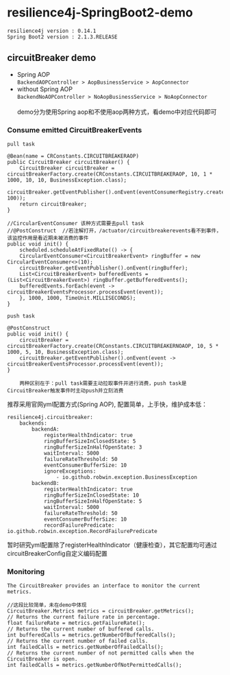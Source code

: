 # resilience4j-SpringBoot2-demo
    resilience4j version : 0.14.1
    Spring Boot2 version : 2.1.3.RELEASE

## circuitBreaker demo
* Spring AOP<br>
`BackendAOPController > AopBusinessService > AopConnector`
* without Spring AOP<br>
`BackendNoAOPController > NoAopBusinessService > NoAopConnector`
<br><br>demo分为使用Spring aop和不使用aop两种方式，看demo中对应代码即可
### Consume emitted CircuitBreakerEvents
`pull task`
```
@Bean(name = CRConstants.CIRCUITBREAKERAOP)
public CircuitBreaker circuitBreaker() {
    CircuitBreaker circuitBreaker = circuitBreakerFactory.create(CRConstants.CIRCUITBREAKERAOP, 10, 1 * 1000, 10, 10, BusinessException.class);
    circuitBreaker.getEventPublisher().onEvent(eventConsumerRegistry.createEventConsumer(CRConstants.CIRCUITBREAKERAOP, 100));
    return circuitBreaker;
}
  
//CircularEventConsumer 该种方式需要去pull task
//@PostConstruct  //若注解打开，/actuator/circuitbreakerevents看不到事件，该监控作用是看近期未被消费的事件
public void init() {
    scheduled.scheduleAtFixedRate(() -> {
    CircularEventConsumer<CircuitBreakerEvent> ringBuffer = new CircularEventConsumer<>(10);
    circuitBreaker.getEventPublisher().onEvent(ringBuffer);
    List<CircuitBreakerEvent> bufferedEvents = (List<CircuitBreakerEvent>) ringBuffer.getBufferedEvents();
    bufferedEvents.forEach(event -> circuitBreakerEventsProcessor.processEvent(event));
    }, 1000, 1000, TimeUnit.MILLISECONDS); 
}
```

`push task`

```
@PostConstruct
public void init() {
    circuitBreaker = circuitBreakerFactory.create(CRConstants.CIRCUITBREAKERNOAOP, 10, 5 * 1000, 5, 10, BusinessException.class);
    circuitBreaker.getEventPublisher().onEvent(event -> circuitBreakerEventsProcessor.processEvent(event));
}
```
        两种区别在于：pull task需要主动拉取事件并进行消费，push task是CircuitBreaker触发事件时主动push并立刻消费

推荐采用官网yml配置方式(Spring AOP), 配置简单，上手快，维护成本低：
```
resilience4j.circuitbreaker:
    backends:
        backendA:
            registerHealthIndicator: true
            ringBufferSizeInClosedState: 5
            ringBufferSizeInHalfOpenState: 3
            waitInterval: 5000
            failureRateThreshold: 50
            eventConsumerBufferSize: 10
            ignoreExceptions:
                - io.github.robwin.exception.BusinessException
        backendB:
            registerHealthIndicator: true
            ringBufferSizeInClosedState: 10
            ringBufferSizeInHalfOpenState: 5
            waitInterval: 5000
            failureRateThreshold: 50
            eventConsumerBufferSize: 10
            recordFailurePredicate: io.github.robwin.exception.RecordFailurePredicate
```
暂时研究yml配置除了registerHealthIndicator（健康检查），其它配置均可通过circuitBreakerConfig自定义编码配置
### Monitoring
    The CircuitBreaker provides an interface to monitor the current metrics.
```
//这段比较简单，未在demo中体现
CircuitBreaker.Metrics metrics = circuitBreaker.getMetrics();
// Returns the current failure rate in percentage.
float failureRate = metrics.getFailureRate();
// Returns the current number of buffered calls.
int bufferedCalls = metrics.getNumberOfBufferedCalls();
// Returns the current number of failed calls.
int failedCalls = metrics.getNumberOfFailedCalls();
// Returns the current number of not permitted calls when the CircuitBreaker is open.
int failedCalls = metrics.getNumberOfNotPermittedCalls();
```
